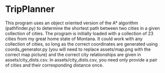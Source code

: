 # TripPlanner

This program uses an object oriented version of the A* algorithm (pathfinder.py) to determine the shortest
path between two cities in a given collection of cities. The program is initially loaded with a
collection of 23 cities from my great home state of Montana. It could work with any collection of cities,
so long as the correct coordinates are generated using coords_generator.py (you will need to replace
assets/map.png with the correct map picture) and the correct city relationships are given in
assets/city_dists.csv. In assets/city_dists.csv, you need only provide a pair of cities and their
corresponding distance once.